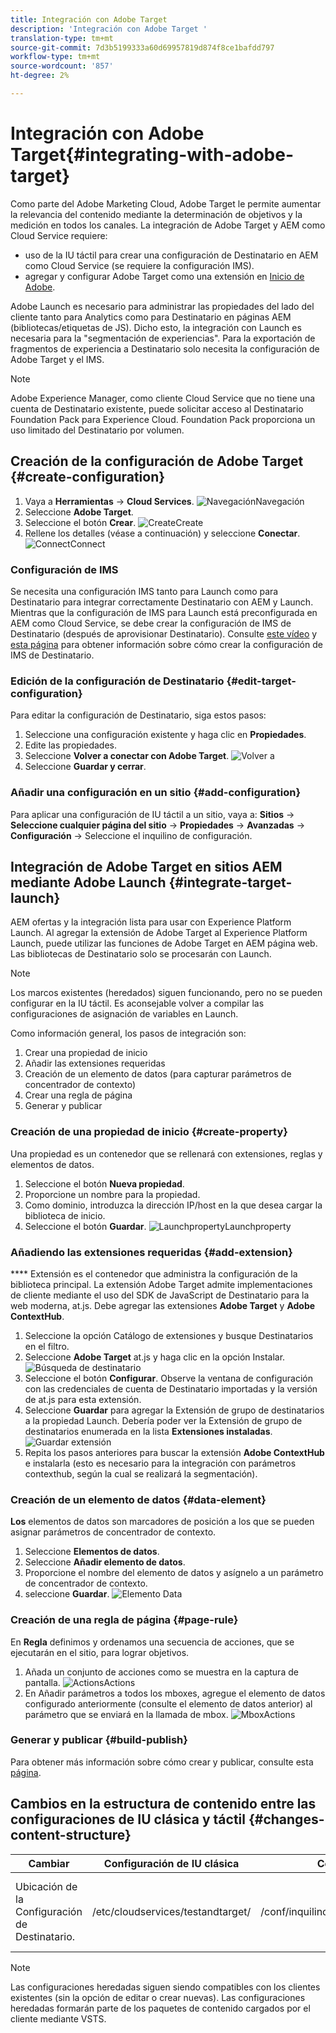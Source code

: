 ```yaml
---
title: Integración con Adobe Target
description: 'Integración con Adobe Target '
translation-type: tm+mt
source-git-commit: 7d3b5199333a60d69957819d874f8ce1bafdd797
workflow-type: tm+mt
source-wordcount: '857'
ht-degree: 2%

---
```



# Integración con Adobe Target{#integrating-with-adobe-target}

Como parte del Adobe Marketing Cloud, Adobe Target le permite aumentar la relevancia del contenido mediante la determinación de objetivos y la medición en todos los canales. La integración de Adobe Target y AEM como Cloud Service requiere:

* uso de la IU táctil para crear una configuración de Destinatario en AEM como Cloud Service (se requiere la configuración IMS).
* agregar y configurar Adobe Target como una extensión en [Inicio de Adobe](https://docs.adobe.com/content/help/en/launch/using/intro/get-started/quick-start.html).

Adobe Launch es necesario para administrar las propiedades del lado del cliente tanto para Analytics como para Destinatario en páginas AEM (bibliotecas/etiquetas de JS). Dicho esto, la integración con Launch es necesaria para la &quot;segmentación de experiencias&quot;. Para la exportación de fragmentos de experiencia a Destinatario solo necesita la configuración de Adobe Target y el IMS.

>[!NOTE]
>
>Adobe Experience Manager, como cliente Cloud Service que no tiene una cuenta de Destinatario existente, puede solicitar acceso al Destinatario Foundation Pack para Experience Cloud. Foundation Pack proporciona un uso limitado del Destinatario por volumen.

## Creación de la configuración de Adobe Target {#create-configuration}

1. Vaya a **Herramientas** → **Cloud Services**.
   ![](assets/cloudservice1.png "NavegaciónNavegación")
2. Seleccione **Adobe Target**.
3. Seleccione el botón **Crear**.
   ![](assets/tenant1.png "CreateCreate")
4. Rellene los detalles (véase a continuación) y seleccione **Conectar**.
   ![](assets/open_screen1.png "ConnectConnect")

### Configuración de IMS

Se necesita una configuración IMS tanto para Launch como para Destinatario para integrar correctamente Destinatario con AEM y Launch. Mientras que la configuración de IMS para Launch está preconfigurada en AEM como Cloud Service, se debe crear la configuración de IMS de Destinatario (después de aprovisionar Destinatario). Consulte [este vídeo](https://helpx.adobe.com/experience-manager/kt/sites/using/aem-sites-target-standard-technical-video-understand.html) y [esta página](https://docs.adobe.com/content/help/en/experience-manager-65/administering/integration/integration-ims-adobe-io.html) para obtener información sobre cómo crear la configuración de IMS de Destinatario.

### Edición de la configuración de Destinatario {#edit-target-configuration}

Para editar la configuración de Destinatario, siga estos pasos:

1. Seleccione una configuración existente y haga clic en **Propiedades**.
2. Edite las propiedades.
3. Seleccione **Volver a conectar con Adobe Target**.
   ![Volver a ](assets/edit_config_page1.png "conectarVolver a conectar")
4. Seleccione **Guardar y cerrar**.

### Añadir una configuración en un sitio {#add-configuration}

Para aplicar una configuración de IU táctil a un sitio, vaya a: **Sitios** → **Seleccione cualquier página del sitio** → **Propiedades** → **Avanzadas** → **Configuración** → Seleccione el inquilino de configuración.

## Integración de Adobe Target en sitios AEM mediante Adobe Launch {#integrate-target-launch}

AEM ofertas y la integración lista para usar con Experience Platform Launch. Al agregar la extensión de Adobe Target al Experience Platform Launch, puede utilizar las funciones de Adobe Target en AEM página web. Las bibliotecas de Destinatario solo se procesarán con Launch.

>[!NOTE]
>
>Los marcos existentes (heredados) siguen funcionando, pero no se pueden configurar en la IU táctil. Es aconsejable volver a compilar las configuraciones de asignación de variables en Launch.

Como información general, los pasos de integración son:

1. Crear una propiedad de inicio
2. Añadir las extensiones requeridas
3. Creación de un elemento de datos (para capturar parámetros de concentrador de contexto)
4. Crear una regla de página
5. Generar y publicar

### Creación de una propiedad de inicio {#create-property}

Una propiedad es un contenedor que se rellenará con extensiones, reglas y elementos de datos.

1. Seleccione el botón **Nueva propiedad**.
2. Proporcione un nombre para la propiedad.
3. Como dominio, introduzca la dirección IP/host en la que desea cargar la biblioteca de inicio.
4. Seleccione el botón **Guardar**.
   ![](assets/properties_newproperty1.png "LaunchpropertyLaunchproperty")

### Añadiendo las extensiones requeridas {#add-extension}

**** Extensión es el contenedor que administra la configuración de la biblioteca principal. La extensión Adobe Target admite implementaciones de cliente mediante el uso del SDK de JavaScript de Destinatario para la web moderna, at.js. Debe agregar las extensiones **Adobe Target** y **Adobe ContextHub**.

1. Seleccione la opción Catálogo de extensiones y busque Destinatarios en el filtro.
2. Seleccione **Adobe Target** at.js y haga clic en la opción Instalar.
   ![Búsqueda de destinatario ](assets/search_ext1.png "SearchTarget")
3. Seleccione el botón **Configurar**. Observe la ventana de configuración con las credenciales de cuenta de Destinatario importadas y la versión de at.js para esta extensión.
4. Seleccione **Guardar** para agregar la Extensión de grupo de destinatarios a la propiedad Launch. Debería poder ver la Extensión de grupo de destinatarios enumerada en la lista **Extensiones instaladas**.
   ![Guardar extensión ](assets/configure_extension1.png "ExtensionSave")
5. Repita los pasos anteriores para buscar la extensión **Adobe ContextHub** e instalarla (esto es necesario para la integración con parámetros contexthub, según la cual se realizará la segmentación).

### Creación de un elemento de datos {#data-element}

**Los** elementos de datos son marcadores de posición a los que se pueden asignar parámetros de concentrador de contexto.

1. Seleccione **Elementos de datos**.
2. Seleccione **Añadir elemento de datos**.
3. Proporcione el nombre del elemento de datos y asígnelo a un parámetro de concentrador de contexto.
4. seleccione **Guardar**.
   ![Elemento Data ](assets/data_elem1.png "ElementData")

### Creación de una regla de página {#page-rule}

En **Regla** definimos y ordenamos una secuencia de acciones, que se ejecutarán en el sitio, para lograr objetivos.

1. Añada un conjunto de acciones como se muestra en la captura de pantalla.
   ![](assets/rules1.png "ActionsActions")
2. En Añadir parámetros a todos los mboxes, agregue el elemento de datos configurado anteriormente (consulte el elemento de datos anterior) al parámetro que se enviará en la llamada de mbox.
   ![](assets/map_data1.png "MboxActions")

### Generar y publicar {#build-publish}

Para obtener más información sobre cómo crear y publicar, consulte esta [página](https://docs.adobe.com/content/help/en/experience-manager-learn/aem-target-tutorial/aem-target-implementation/using-launch-adobe-io.html).

## Cambios en la estructura de contenido entre las configuraciones de IU clásica y táctil {#changes-content-structure}

| **Cambiar** | **Configuración de IU clásica** | **Configuración de IU táctil** | **Consecuencias** |
|---|---|---|---|
| Ubicación de la Configuración de Destinatario. | /etc/cloudservices/testandtarget/ | /conf/inquilino/settings/cloudservices/destinatario | Anteriormente, había varias configuraciones presentes en /etc/cloudservices/testandtarget, pero ahora una sola configuración estará presente en un inquilino. |

>[!NOTE]
>
>Las configuraciones heredadas siguen siendo compatibles con los clientes existentes (sin la opción de editar o crear nuevas). Las configuraciones heredadas formarán parte de los paquetes de contenido cargados por el cliente mediante VSTS.
